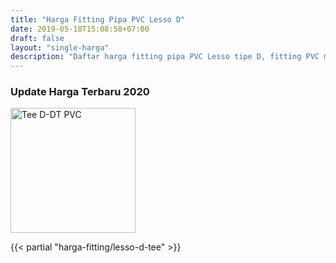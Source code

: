 ```yaml
---
title: "Harga Fitting Pipa PVC Lesso D"
date: 2019-05-18T15:08:58+07:00
draft: false
layout: "single-harga"
description: "Daftar harga fitting pipa PVC Lesso tipe D, fitting PVC murah berkualitas."
---
```


### Update Harga Terbaru 2020

<img src="../img/fitting-pvc/tee-lesso-d-dt.png" alt="Tee D-DT PVC" width="200">

{{< partial "harga-fitting/lesso-d-tee" >}}